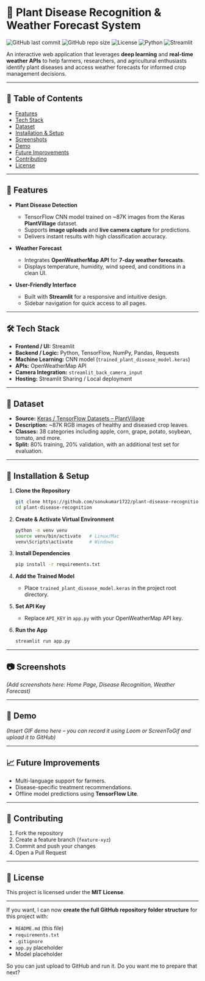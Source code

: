 # 🌱 Plant Disease Recognition & Weather Forecast System

![GitHub last commit](https://img.shields.io/github/last-commit/sonukumar1722/plant-disease-recognition)
![GitHub repo size](https://img.shields.io/github/repo-size/sonukumar1722/plant-disease-recognition)
![License](https://img.shields.io/badge/license-MIT-blue.svg)
![Python](https://img.shields.io/badge/Python-3.8+-green.svg)
![Streamlit](https://img.shields.io/badge/Streamlit-1.x-red.svg)

An interactive web application that leverages **deep learning** and **real-time weather APIs** to help farmers, researchers, and agricultural enthusiasts identify plant diseases and access weather forecasts for informed crop management decisions.

---

## 📑 Table of Contents

* [Features](#-features)
* [Tech Stack](#-tech-stack)
* [Dataset](#-dataset)
* [Installation & Setup](#-installation--setup)
* [Screenshots](#-screenshots)
* [Demo](#-demo)
* [Future Improvements](#-future-improvements)
* [Contributing](#-contributing)
* [License](#-license)

---

## 📌 Features

* **Plant Disease Detection**

  * TensorFlow CNN model trained on \~87K images from the Keras **PlantVillage** dataset.
  * Supports **image uploads** and **live camera capture** for predictions.
  * Delivers instant results with high classification accuracy.

* **Weather Forecast**

  * Integrates **OpenWeatherMap API** for **7-day weather forecasts**.
  * Displays temperature, humidity, wind speed, and conditions in a clean UI.

* **User-Friendly Interface**

  * Built with **Streamlit** for a responsive and intuitive design.
  * Sidebar navigation for quick access to all pages.

---

## 🛠 Tech Stack

* **Frontend / UI:** Streamlit
* **Backend / Logic:** Python, TensorFlow, NumPy, Pandas, Requests
* **Machine Learning:** CNN model (`trained_plant_disease_model.keras`)
* **APIs:** OpenWeatherMap API
* **Camera Integration:** `streamlit_back_camera_input`
* **Hosting:** Streamlit Sharing / Local deployment

---

## 📂 Dataset

* **Source:** [Keras / TensorFlow Datasets – PlantVillage](https://www.tensorflow.org/datasets/catalog/plant_village)
* **Description:** \~87K RGB images of healthy and diseased crop leaves.
* **Classes:** 38 categories including apple, corn, grape, potato, soybean, tomato, and more.
* **Split:** 80% training, 20% validation, with an additional test set for evaluation.

---

## 🚀 Installation & Setup

1. **Clone the Repository**

   ```bash
   git clone https://github.com/sonukumar1722/plant-disease-recognition.git
   cd plant-disease-recognition
   ```

2. **Create & Activate Virtual Environment**

   ```bash
   python -m venv venv
   source venv/bin/activate   # Linux/Mac
   venv\Scripts\activate      # Windows
   ```

3. **Install Dependencies**

   ```bash
   pip install -r requirements.txt
   ```

4. **Add the Trained Model**

   * Place `trained_plant_disease_model.keras` in the project root directory.

5. **Set API Key**

   * Replace `API_KEY` in `app.py` with your OpenWeatherMap API key.

6. **Run the App**

   ```bash
   streamlit run app.py
   ```

---

## 📷 Screenshots

*(Add screenshots here: Home Page, Disease Recognition, Weather Forecast)*

---

## 🎥 Demo

*(Insert GIF demo here – you can record it using Loom or ScreenToGif and upload it to GitHub)*

---

## 📈 Future Improvements

* Multi-language support for farmers.
* Disease-specific treatment recommendations.
* Offline model predictions using **TensorFlow Lite**.

---

## 🤝 Contributing

1. Fork the repository
2. Create a feature branch (`feature-xyz`)
3. Commit and push your changes
4. Open a Pull Request

---

## 📜 License

This project is licensed under the **MIT License**.

---

If you want, I can now **create the full GitHub repository folder structure** for this project with:

* `README.md` (this file)
* `requirements.txt`
* `.gitignore`
* `app.py` placeholder
* Model placeholder

So you can just upload to GitHub and run it.
Do you want me to prepare that next?
